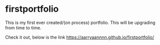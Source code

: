 # firstportfolio

This is my first ever created/(on process) portfolio.
This will be upgrading from time to time.

Check it out, below is the link
https://aarryaannnn.github.io/firstportfolio/
